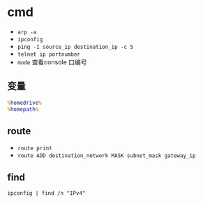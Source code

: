 # cmd

- `arp -a`
- `ipconfig`
- `ping -I source_ip destination_ip -c 5`
- `telnet ip portnumber`
- `mode`
查看console 口编号

## 变量

```cmd
%homedrive%
%homepath%
```

## route

- `route print`
- `route ADD destination_network MASK subnet_mask gateway_ip`

## find

`ipconfig | find /n "IPv4"`

